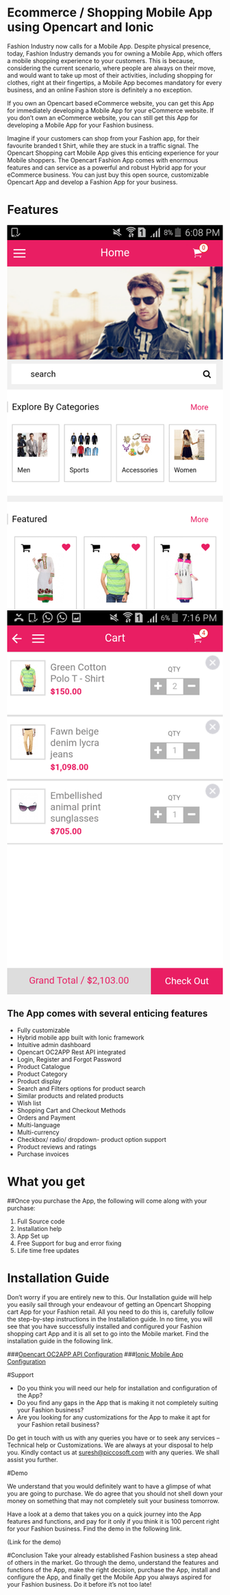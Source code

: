# Ecommerce / Shopping Mobile App using Opencart and Ionic 



Fashion Industry now calls for a Mobile App. Despite physical presence, today, Fashion Industry demands you for owning a Mobile App, which offers a mobile shopping experience to your customers. This is because, considering the current scenario, where people are always on their move, and would want to take up most of their activities, including shopping for clothes, right at their fingertips, a Mobile App becomes mandatory for every business, and an online Fashion store is definitely a no exception.  

If you own an Opencart based eCommerce website, you can get this App for immediately developing a Mobile App for your eCommerce website. If you don’t own an eCommerce website, you can still get this App for developing a Mobile App for your Fashion business. 

Imagine if your customers can shop from your Fashion app, for their favourite branded t Shirt, while they are stuck in a traffic signal. The Opencart Shopping cart Mobile App gives this enticing experience for your Mobile shoppers. 
The Opencart Fashion App comes with enormous features and can service as a powerful and robust Hybrid app for your eCommerce business. You can just buy this open source, customizable Opencart App and develop a Fashion App for your business. 

#  Features

![alt text](/img/home.png "App Home Screen")
![alt text](/img/checkout.png "Checkout Screen")


## The App comes with several enticing features 

* Fully customizable 
* Hybrid mobile app built with Ionic framework 
* Intuitive admin dashboard
* Opencart OC2APP Rest API integrated 
* Login, Register and Forgot Password
* Product Catalogue
* Product Category
* Product display
* Search and Filters options for product search
* Similar products and related products 
* Wish list 
* Shopping Cart and Checkout Methods 
* Orders and Payment 
* Multi-language 
* Multi-currency
* Checkbox/ radio/ dropdown- product option support 
* Product reviews and ratings 
* Purchase invoices 

# What you get
##Once you purchase the App, the following will come along with your purchase:
1. Full Source code
2. Installation help
3. App Set up
4. Free Support for bug and error fixing
5. Life time free updates

# Installation Guide

Don’t worry if you are entirely new to this. Our Installation guide will help you easily sail through your endeavour of getting an Opencart Shopping cart App for your Fashion retail. All you need to do this is, carefully follow the step-by-step instructions in the Installation guide. In no time, you will see that you have successfully installed and configured your Fashion shopping cart App and it is all set to go into the Mobile market. Find the installation guide in the following link. 

###[Opencart OC2APP API Configuration](https://github.com/developersuresh/opencart-ionic-mobile-app/tree/master/Opencart%20API%20Configuration)
###[Ionic Mobile App Configuration](https://github.com/developersuresh/opencart-ionic-mobile-app/tree/master/Ionic%20App%20Configuration)

#Support

* Do you think you will need our help for installation and configuration of the App?
* Do you find any gaps in the App that is making it not completely suiting your Fashion business?
* Are you looking for any customizations for the App to make it apt for your Fashion retail business?

Do get in touch with us with any queries you have or to seek any services – Technical help or Customizations. We are always at your disposal to help you. Kindly contact us at suresh@piccosoft.com with any queries. We shall assist you further. 

#Demo

We understand that you would definitely want to have a glimpse of what you are going to purchase. We do agree that you should not shell down your money on something that may not completely suit your business tomorrow. 

Have a look at a demo that takes you on a quick journey into the App features and functions, and pay for it only if you think it is 100 percent right for your Fashion business. Find the demo in the following link. 

(Link for the demo)

#Conclusion
Take your already established Fashion business a step ahead of others in the market. 
Go through the demo, understand the features and functions of the App, make the right decision, purchase the App, install and configure the App, and finally get the Mobile App you always aspired for your Fashion business. 
Do it before it’s not too late!
